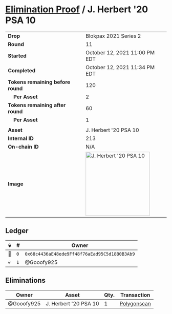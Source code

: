 # [Elimination Proof](./readme.md) / J. Herbert &#039;20 PSA 10

|||
|---|---|
| **Drop** | Blokpax 2021 Series 2 |
| **Round** | 11 |
| **Started** | October 12, 2021 11:00 PM EDT |
| **Completed** | October 12, 2021 11:34 PM EDT |
| **Tokens remaining before round** | 120 |
| **&nbsp;&nbsp;&nbsp;&nbsp;Per Asset** | 2 |
| **Tokens remaining after round** | 60 |
| **&nbsp;&nbsp;&nbsp;&nbsp;Per Asset** | 1 |
| | |
| **Asset** | J. Herbert &#039;20 PSA 10 |
| **Internal ID** | 213 |
| **On-chain ID** | N/A |
| **Image** | <img src="https://tcdn.blokpax.com/9484ebfa-6329-4bcf-bb77-49dccb9e6e09/bd70da45c016047a27b01f35430dfbc50f622b30266da8096df67cf79762d852.jpg" height="200" alt="J. Herbert &#039;20 PSA 10" /> |

## Ledger

| 💀 | # | Owner |
| --- | --- | --- |
| 👑 | `0` | `0x68c4436aE48ede9Ff48f76aEad95C5d18B0B3Ab9` |
| 💀 | `1` | @Gooofy925 |


## Eliminations

| Owner | Asset | Qty. | Transaction |
| --- | --- | --- | --- |
| @Gooofy925 | J. Herbert '20 PSA 10 | 1 | [Polygonscan](https://polygonscan.com/tx/0x56fde0f356e02f5311e78bcfd11a76b73fc94127cc1efb71bda32443d9401ced) |
